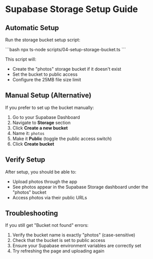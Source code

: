 # Supabase Storage Setup Guide

## Automatic Setup

Run the storage bucket setup script:

\`\`\`bash
npx ts-node scripts/04-setup-storage-bucket.ts
\`\`\`

This script will:
- Create the "photos" storage bucket if it doesn't exist
- Set the bucket to public access
- Configure the 25MB file size limit

## Manual Setup (Alternative)

If you prefer to set up the bucket manually:

1. Go to your Supabase Dashboard
2. Navigate to **Storage** section
3. Click **Create a new bucket**
4. Name it: `photos`
5. Make it **Public** (toggle the public access switch)
6. Click **Create bucket**

## Verify Setup

After setup, you should be able to:
- Upload photos through the app
- See photos appear in the Supabase Storage dashboard under the "photos" bucket
- Access photos via their public URLs

## Troubleshooting

If you still get "Bucket not found" errors:
1. Verify the bucket name is exactly "photos" (case-sensitive)
2. Check that the bucket is set to public access
3. Ensure your Supabase environment variables are correctly set
4. Try refreshing the page and uploading again
